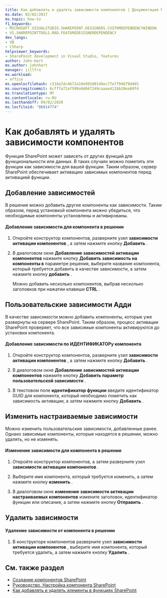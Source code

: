 ```yaml
---
title: Как добавлять и удалять зависимости компонентов | Документация Майкрософт
ms.date: 02/02/2017
ms.topic: how-to
f1_keywords:
- MICROSOFT.VISUALSTUDIO.SHAREPOINT.DESIGNERS.CUSTOMDEPENDENCYWINDOW
- VS.SHAREPOINTTOOLS.RAD.FEATUREDESIGNERDEPENDENCY
dev_langs:
- VB
- CSharp
helpviewer_keywords:
- SharePoint development in Visual Studio, features
author: John-Hart
ms.author: johnhart
manager: jillfra
ms.workload:
- office
ms.openlocfilehash: c318a7dc4672a10e993d0149ec77e7f94679d465
ms.sourcegitcommit: 6cfffa72af599a9d667249caaaa411bb28ea69fd
ms.translationtype: MT
ms.contentlocale: ru-RU
ms.lasthandoff: 09/02/2020
ms.locfileid: "86014774"
---
```

# <a name="how-to-add-and-remove-feature-dependencies"></a>Как добавлять и удалять зависимости компонентов
  Функция SharePoint может зависеть от других функций для функциональности или данных. В таких случаях можно пометить эти функции как зависимости для вашей функции. Таким образом, сервер SharePoint обеспечивает активацию зависимых компонентов перед активацией функции.

## <a name="add-dependencies"></a>Добавление зависимостей
 В решение можно добавить другие компоненты как зависимости. Таким образом, перед установкой компонента можно убедиться, что необходимые компоненты установлены и активированы.

#### <a name="to-add-a-dependency-on-a-feature-in-the-solution"></a>Добавление зависимости для компонента в решении

1. Откройте конструктор компонентов, разверните узел **зависимости активации компонентов** , а затем нажмите кнопку **Добавить** .

2. В диалоговом окне **Добавление зависимостей активации компонентов** нажмите кнопку **Добавить зависимость на компоненты в** параметре решения, выберите название компонента, который требуется добавить в качестве зависимости, а затем нажмите кнопку **добавить** .

     Можно добавить несколько компонентов, выбрав несколько заголовков при нажатии клавиши **CTRL** .

## <a name="addi-custom-dependencies"></a>Пользовательские зависимости Адди
 В качестве зависимости можно добавить компоненты, которые уже развернуты на сервере SharePoint. Таким образом, процесс активации SharePoint проверяет, что все зависимые компоненты активируются до установки компонента.

#### <a name="to-add-a-dependency-by-the-feature-id"></a>Добавление зависимости по ИДЕНТИФИКАТОРу компонента

1. Откройте конструктор компонентов, разверните узел **зависимости активации компонентов** , а затем нажмите кнопку **Добавить** .

2. В диалоговом окне **Добавление зависимостей активации компонентов** нажмите кнопку **Добавить параметр пользовательской зависимости** .

3. В текстовом поле **идентификатор функции** введите идентификатор GUID для компонента, который необходимо пометить как зависимость активации, а затем нажмите кнопку **Добавить** .

## <a name="edit-custom-dependencies"></a>Изменить настраиваемые зависимости
 Можно изменить пользовательские зависимости, добавленные ранее. Однако зависимые компоненты, которые находятся в решении, можно удалять, но не изменять.

#### <a name="to-change-a-dependency-on-a-feature-in-the-solution"></a>Изменение зависимости для компонента в решении

1. Откройте конструктор компонентов, а затем разверните узел **зависимости активации компонентов** .

2. Выберите имя компонента, который требуется изменить, а затем нажмите кнопку **изменить** .

3. В диалоговом окне **изменение зависимости активации настраиваемых компонентов** измените заголовок, идентификатор функции или описание, а затем нажмите кнопку **Отправить** .

## <a name="remove-dependencies"></a>Удалить зависимости

#### <a name="to-remove-a-dependency-on-a-feature-in-the-solution"></a>Удаление зависимости от компонента в решении

1. В конструкторе компонентов разверните узел **зависимости активации компонентов** , выберите имя компонента, который требуется удалить, а затем нажмите кнопку **Удалить** .

## <a name="see-also"></a>См. также раздел
- [Создание компонентов SharePoint](../sharepoint/creating-sharepoint-features.md)
- [Руководство. Настройка компонента SharePoint](../sharepoint/how-to-customize-a-sharepoint-feature.md)
- [Как добавлять и удалять элементы в функциях SharePoint](../sharepoint/how-to-add-and-remove-items-to-sharepoint-features.md)
